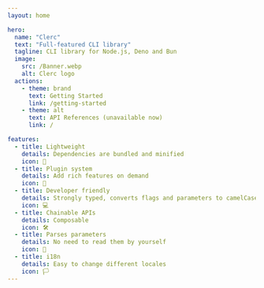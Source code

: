 ```yaml
---
layout: home

hero:
  name: "Clerc"
  text: "Full-featured CLI library"
  tagline: CLI library for Node.js, Deno and Bun
  image: 
    src: /Banner.webp
    alt: Clerc logo
  actions:
    - theme: brand
      text: Getting Started
      link: /getting-started
    - theme: alt
      text: API References (unavailable now)
      link: /

features:
  - title: Lightweight
    details: Dependencies are bundled and minified
    icon: 🎈
  - title: Plugin system
    details: Add rich features on demand
    icon: 💉
  - title: Developer friendly
    details: Strongly typed, converts flags and parameters to camelCase
    icon: 💻
  - title: Chainable APIs
    details: Composable
    icon: 🛠️
  - title: Parses parameters
    details: No need to read them by yourself
    icon: 🧬
  - title: i18n
    details: Easy to change different locales
    icon: 🏳️
---
```


